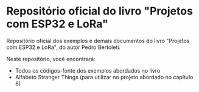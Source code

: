 # Repositório oficial do livro "Projetos com ESP32 e LoRa"

Repositório oficial dos exemplos e demais documentos do livro "Projetos com ESP32 e LoRa", do autor Pedro Bertoleti.

Neste repositório, você encontrará:

* Todos os códigos-fonte dos exemplos abordados no livro
* Alfabeto Stranger Things (para utilizar no projeto abordado no capítulo 8)
